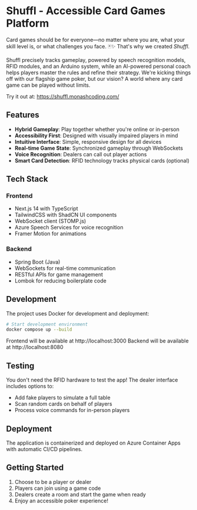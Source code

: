 # Shuffl - Accessible Card Games Platform

Card games should be for everyone—no matter where you are, what your skill level is, or what challenges you face. 🃏✨ That's why we created *Shuffl*.

Shuffl precisely tracks gameplay, powered by speech recognition models, RFID modules, and an Arduino system, while an AI-powered personal coach helps players master the rules and refine their strategy. We're kicking things off with our flagship game poker, but our vision? A world where any card game can be played without limits.

Try it out at: https://shuffl.monashcoding.com/

## Features

- **Hybrid Gameplay**: Play together whether you're online or in-person
- **Accessibility First**: Designed with visually impaired players in mind
- **Intuitive Interface**: Simple, responsive design for all devices
- **Real-time Game State**: Synchronized gameplay through WebSockets
- **Voice Recognition**: Dealers can call out player actions
- **Smart Card Detection**: RFID technology tracks physical cards (optional)

## Tech Stack

### Frontend
- Next.js 14 with TypeScript
- TailwindCSS with ShadCN UI components
- WebSocket client (STOMP.js)
- Azure Speech Services for voice recognition
- Framer Motion for animations

### Backend
- Spring Boot (Java)
- WebSockets for real-time communication
- RESTful APIs for game management
- Lombok for reducing boilerplate code

## Development

The project uses Docker for development and deployment:

```bash
# Start development environment
docker compose up --build
```

Frontend will be available at http://localhost:3000
Backend will be available at http://localhost:8080

## Testing

You don't need the RFID hardware to test the app! The dealer interface includes options to:
- Add fake players to simulate a full table
- Scan random cards on behalf of players
- Process voice commands for in-person players

## Deployment

The application is containerized and deployed on Azure Container Apps with automatic CI/CD pipelines.

## Getting Started

1. Choose to be a player or dealer
2. Players can join using a game code
3. Dealers create a room and start the game when ready
4. Enjoy an accessible poker experience!
